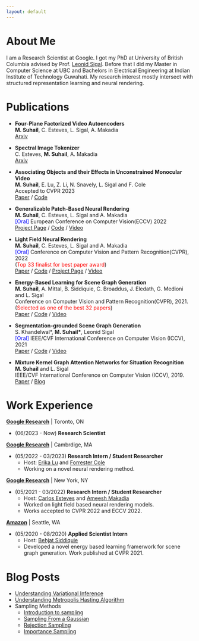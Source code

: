 ```yaml
---
layout: default
---
```

# About Me

I am a Research Scientist at Google. I got my PhD at University of British Columbia advised by Prof. [Leonid Sigal](https://www.cs.ubc.ca/~lsigal/). Before that I did my Master in Computer Science at UBC and Bachelors in Electrical Engineering at Indian Institute of Technology Guwahati. My research interest mostly intersect with structured representation learning and neural rendering.

# Publications
* **Four-Plane Factorized Video Autoencoders** \
  __M. Suhail__, C. Esteves, L. Sigal, A. Makadia \
  [Arxiv](https://arxiv.org/abs/2412.04452)
* **Spectral Image Tokenizer** \
  C. Esteves, __M. Suhail__, A. Makadia \
  [Arxiv](https://arxiv.org/abs/2412.09607)
* **Associating Objects and their Effects in Unconstrained Monocular Video** \
  __M. Suhail__,  E. Lu, Z. Li, N. Snavely, L. Sigal and F. Cole \
  Accepted to CVPR 2023 \
  [Paper](https://openaccess.thecvf.com/content/CVPR2023/papers/Suhail_Omnimatte3D_Associating_Objects_and_Their_Effects_in_Unconstrained_Monocular_Video_CVPR_2023_paper.pdf) / [Code](https://github.com/google-research/google-research/tree/master/omnimatte3D)

* **Generalizable Patch-Based Neural Rendering** \
  __M. Suhail__, C. Esteves, L. Sigal and A. Makadia\
  <span style="color:blue">[Oral]</span> European Conference on Computer Vision(ECCV) 2022 \
  [Project Page](https://mohammedsuhail.net/gen_patch_neural_rendering/) / [Code](https://github.com/google-research/google-research/tree/master/gen_patch_neural_rendering) / [Video](https://www.youtube.com/watch?v=mPtpABb3yQo)
 
* **Light Field Neural Rendering** \
  __M. Suhail__, C. Esteves, L. Sigal and A. Makadia\
  <span style="color:blue">[Oral]</span> Conference on Computer Vision and Pattern Recognition(CVPR), 2022 \
  (<span style="color:red">Top 33 finalist for best paper award</span>) \
  [Paper](https://arxiv.org/pdf/2112.09687.pdf) / [Code](https://github.com/google-research/google-research/tree/master/light_field_neural_rendering) / [Project Page](https://light-field-neural-rendering.github.io/) / [Video](https://youtu.be/D9w8mFDvHsQ)
  
* **Energy-Based Learning for Scene Graph Generation**   \
  __M. Suhail__, A. Mittal, B. Siddiquie, C. Broaddus, J. Eledath, G. Medioni and L. Sigal\
  Conference on Computer Vision and Pattern Recognition(CVPR), 2021.\
  (<span style="color:red">Selected as one of the best 32 papers</span>) \
  [Paper](https://arxiv.org/abs/2103.02221) / [Code](https://github.com/mods333/energy-based-scene-graph) / [Video](https://youtu.be/GzMHEwlEthw)

* **Segmentation-grounded Scene Graph Generation**  \
  S. Khandelwal*, __M. Suhail*__, Leonid Sigal\
  <span style="color:blue">[Oral]</span> IEEE/CVF International Conference on Computer Vision (ICCV), 2021 \
  [Paper](https://arxiv.org/abs/2104.14207) / [Code](https://github.com/ubc-vision/segmentation-sg) / [Video](https://www.youtube.com/watch?v=grFDZFLBmz0)
  
* **Mixture Kernel Graph Attention Networks for Situation Recognition**\
  __M. Suhail__ and L. Sigal\
  IEEE/CVF International Conference on Computer Vision (ICCV), 2019.\
  [Paper](https://openaccess.thecvf.com/content_ICCV_2019/papers/Suhail_Mixture-Kernel_Graph_Attention_Network_for_Situation_Recognition_ICCV_2019_paper.pdf) / [Blog](https://medium.com/@msuhail153/mixture-kernel-graph-attention-networks-for-situation-recognition-7ade50fd446)

# Work Experience
**[Google Research](https://ai.google/research/)** | Toronto, ON
* (06/2023 - Now) <strong>Research Scientist</strong>

**[Google Research](https://ai.google/research/)** | Cambrdige, MA
* (05/2022 - 03/2023) <strong>Research Intern / Student Researcher</strong>
  * Host: [Erika Lu](https://erikalu.com/) and [Forrester Cole](https://people.csail.mit.edu/fcole/)
  * Working on a novel neural rendering method.
 
**[Google Research](https://ai.google/research/)** | New York, NY
* (05/2021 - 03/2022) <strong>Research Intern / Student Researcher</strong>
  * Host: [Carlos Esteves](https://machc.github.io/) and [Ameesh Makadia](http://www.ameeshmakadia.com/)
  * Worked on light field based neural rendering models.
  * Works accepted to CVPR 2022 and ECCV 2022.

**[Amazon](https://www.amazon.com/)** | Seattle, WA
* (05/2020 - 08/2020) <strong>Applied Scientist Intern</strong>
  * Host: [Behjat Siddiquie](https://behjat.github.io/)
  * Developed a novel energy based learning framerwork for scene graph generation. Work published at CVPR 2021.

  

# Blog Posts
* [Understanding Variational Inference](https://medium.com/@msuhail153/understanding-variational-inference-ae119f9bc3ed)
* [Understanding Metropolis Hasting Algorithm](https://medium.com/@msuhail153/understanding-metropolis-hasting-algorithm-aabcb5e5ffe7)
* Sampling Methods
  * [Introduction to sampling](https://medium.com/@msuhail153/an-introduction-to-sampling-from-distributions-53006759dcc4)
  * [Sampling From a Gaussian](https://medium.com/@msuhail153/sampling-from-a-gaussian-box-muller-method-e6adcf9a4a6a)
  * [Rejection Sampling](https://medium.com/@msuhail153/rejection-sampling-6c4510da24f8)
  * [Importance Sampling](https://medium.com/@msuhail153/importance-sampling-9d115e43923)
